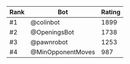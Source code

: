 Rank|Bot|Rating
---|---|---
#1|@colinbot|1899
#2|@OpeningsBot|1738
#3|@pawnrobot|1253
#4|@MinOpponentMoves|987
